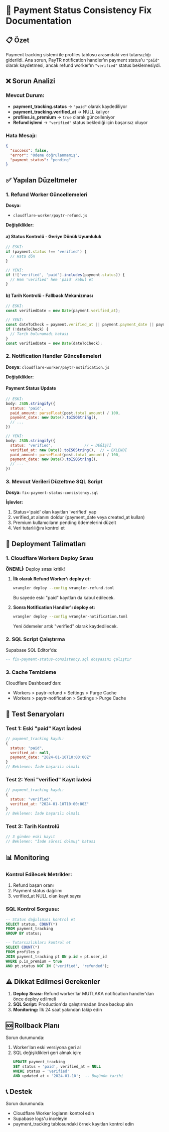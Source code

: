 # 🔧 Payment Status Consistency Fix Documentation

## 📋 Özet

Payment tracking sistemi ile profiles tablosu arasındaki veri tutarsızlığı giderildi. Ana sorun, PayTR notification handler'ın payment status'u `"paid"` olarak kaydetmesi, ancak refund worker'ın `"verified"` status beklemesiydi.

## ❌ Sorun Analizi

### Mevcut Durum:
- **payment_tracking.status** → `"paid"` olarak kaydediliyor
- **payment_tracking.verified_at** → NULL kalıyor
- **profiles.is_premium** → `true` olarak güncelleniyor
- **Refund işlemi** → `"verified"` status beklediği için başarısız oluyor

### Hata Mesajı:
```json
{
  "success": false,
  "error": "Ödeme doğrulanmamış",
  "payment_status": "pending"
}
```

## ✅ Yapılan Düzeltmeler

### 1. Refund Worker Güncellemeleri

**Dosya:**
- `cloudflare-worker/paytr-refund.js`

**Değişiklikler:**

#### a) Status Kontrolü - Geriye Dönük Uyumluluk
```javascript
// ESKİ:
if (payment.status !== 'verified') {
  // Hata dön
}

// YENİ:
if (!['verified', 'paid'].includes(payment.status)) {
  // Hem 'verified' hem 'paid' kabul et
}
```

#### b) Tarih Kontrolü - Fallback Mekanizması
```javascript
// ESKİ:
const verifiedDate = new Date(payment.verified_at);

// YENİ:
const dateToCheck = payment.verified_at || payment.payment_date || payment.created_at;
if (!dateToCheck) {
  // Tarih bulunamadı hatası
}
const verifiedDate = new Date(dateToCheck);
```

### 2. Notification Handler Güncellemeleri

**Dosya:** `cloudflare-worker/paytr-notification.js`

**Değişiklikler:**

#### Payment Status Update
```javascript
// ESKİ:
body: JSON.stringify({
  status: 'paid',
  paid_amount: parseFloat(post.total_amount) / 100,
  payment_date: new Date().toISOString(),
  // ...
})

// YENİ:
body: JSON.stringify({
  status: 'verified',              // ← DEĞİŞTİ
  verified_at: new Date().toISOString(),  // ← EKLENDİ
  paid_amount: parseFloat(post.total_amount) / 100,
  payment_date: new Date().toISOString(),
  // ...
})
```

### 3. Mevcut Verileri Düzeltme SQL Script

**Dosya:** `fix-payment-status-consistency.sql`

**İşlevler:**
1. Status='paid' olan kayıtları 'verified' yap
2. verified_at alanını doldur (payment_date veya created_at kullan)
3. Premium kullanıcıların pending ödemelerini düzelt
4. Veri tutarlılığını kontrol et

## 🚀 Deployment Talimatları

### 1. Cloudflare Workers Deploy Sırası

**ÖNEMLİ:** Deploy sırası kritik!

1. **İlk olarak Refund Worker'ı deploy et:**
   ```bash
   wrangler deploy --config wrangler-refund.toml
   ```
   Bu sayede eski "paid" kayıtları da kabul edilecek.

2. **Sonra Notification Handler'ı deploy et:**
   ```bash
   wrangler deploy --config wrangler-notification.toml
   ```
   Yeni ödemeler artık "verified" olarak kaydedilecek.

### 2. SQL Script Çalıştırma

Supabase SQL Editor'da:
```sql
-- fix-payment-status-consistency.sql dosyasını çalıştır
```

### 3. Cache Temizleme

Cloudflare Dashboard'dan:
- Workers > paytr-refund > Settings > Purge Cache
- Workers > paytr-notification > Settings > Purge Cache

## 🧪 Test Senaryoları

### Test 1: Eski "paid" Kayıt İadesi
```javascript
// payment_tracking kaydı:
{
  status: "paid",
  verified_at: null,
  payment_date: "2024-01-10T10:00:00Z"
}
// Beklenen: İade başarılı olmalı
```

### Test 2: Yeni "verified" Kayıt İadesi
```javascript
// payment_tracking kaydı:
{
  status: "verified",
  verified_at: "2024-01-10T10:00:00Z"
}
// Beklenen: İade başarılı olmalı
```

### Test 3: Tarih Kontrolü
```javascript
// 3 günden eski kayıt
// Beklenen: "İade süresi dolmuş" hatası
```

## 📊 Monitoring

### Kontrol Edilecek Metrikler:
1. Refund başarı oranı
2. Payment status dağılımı
3. verified_at NULL olan kayıt sayısı

### SQL Kontrol Sorgusu:
```sql
-- Status dağılımını kontrol et
SELECT status, COUNT(*) 
FROM payment_tracking 
GROUP BY status;

-- Tutarsızlıkları kontrol et
SELECT COUNT(*) 
FROM profiles p
JOIN payment_tracking pt ON p.id = pt.user_id
WHERE p.is_premium = true 
AND pt.status NOT IN ('verified', 'refunded');
```

## ⚠️ Dikkat Edilmesi Gerekenler

1. **Deploy Sırası:** Refund worker'lar MUTLAKA notification handler'dan önce deploy edilmeli
2. **SQL Script:** Production'da çalıştırmadan önce backup alın
3. **Monitoring:** İlk 24 saat yakından takip edin

## 🆘 Rollback Planı

Sorun durumunda:
1. Worker'ları eski versiyona geri al
2. SQL değişiklikleri geri almak için:
   ```sql
   UPDATE payment_tracking
   SET status = 'paid', verified_at = NULL
   WHERE status = 'verified' 
   AND updated_at > '2024-01-10';  -- Bugünün tarihi
   ```

## 📞 Destek

Sorun durumunda:
- Cloudflare Worker loglarını kontrol edin
- Supabase logs'u inceleyin
- payment_tracking tablosundaki örnek kayıtları kontrol edin